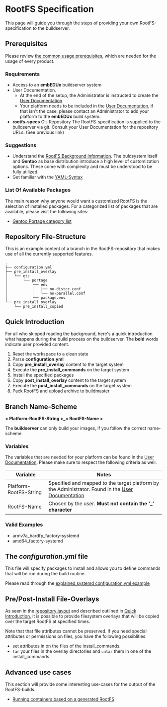 # RootFS Specification
This page will guide you through the steps of providing your own
RootFS-specification to the buildserver.

## Prerequisites
Please review [the common usage prerequisites](usage.md#Prerequisites), which
are needed for the usage of every product.

### Requirements
* Access to an **embEDUx** buildserver system
* User Documentation.
    * At the end of the setup, the Administrator is instructed to create the [User
    Documentation](../setup/post-install/user-documentation.md).
    * Your platform needs to be included in the [User
      Documentation](../setup/post-install/user-documentation.md), if that isn't
      the case, please contact an Administrator to add your platform to the
      **embEDUx** build system.
* **rootfs-specs** Git-Repository
  The RootFS-specification is supplied to the buildserver via git. Consult your
  User Documentation for the repository URLs. (See previous link)

### Suggestions
* Understand the [RootFS Background Information](../background/specs/rootfs.md). The
  buldsystem itself and **Gentoo** as base distribution introduce a high level
  of customization options. These come with complexity and must be
  understood to be fully utilized.
* Get familiar with the [YAML-Syntax](http://yaml.org/)


### List Of Available Packages
The main reason why anyone would want a customized RootFS is the selection of
installed packages. For a categorized list of packages that are available, 
please visit the following sites:

* [Gentoo Portage category list](http://packages.gentoo.org/categories/)


## Repository File-Structure

This is an example content of a branch in the RootFS-repository that makes use
of all the currently supported features.

```
.
├── configuration.yml
├── pre_install_overlay
│   └── etc
│       └── portage
│           ├── env
│           │   ├── no-distcc.conf
│           │   └── no-parallel.conf
│           └── package.env
└── pre_install_overlay
    └── pre_install_copied
```

## Quick Introduction
For all who skipped reading the background, here's a quick introduction
what happens during the build process on the buildserver. The **bold** words
indicate user provided content.

1. Reset the workspace to a clean state
1. Parse **configuration.yml**
1. Copy **pre_install_overlay** content to the target system
1. Execute the **pre_install_commands** on the target system
1. Install the specified packages
1. Copy **post_install_overlay** content to the target system
1. Execute the **post_install_commands** on the target system
1. Pack RootFS and upload archive to buildmaster

## Branch Name-Scheme

**< Platform-RootFS-String \>\_< RootFS-Name \>**

The **buildserver** can only build your images, if you follow the correct name-scheme.

### Variables
The variables that are needed for your platform can be found in the [User
Documentation](../setup/post-install/user-documentation.md). Please make sure to respect the
following criteria as well.

Variable | Notes
--- | ---
Platform-RootFS-String | Specified and mapped to the target platform by the Administrator. Found in the [User Documentation](../setup/post-install/user-documentation.md)
RootFS-Name | Chosen by the user. **Must not contain the '\_' character**

### Valid Examples
* armv7a_hardfp\_factory-systemd
* amd64\_factory-systemd

## The ***configuration.yml*** file
This file will specify packages to install and allows you to define commands
that will be run during the build routine. 

Please read through the [explained systemd configuration.yml
example](rootfs/configuration.yml.md)

## Pre/Post-Install File-Overlays
As seen in the [repository layout](#Repository-File-Structure) and described
outlined in [Quick Introduction](#Quick-Introduction), it is possible to provide
filesystem overlays that will be copied over the target RootFS at specified
times. 

Note that that file attributes cannot be preserved. If you need special
attributes or permissions on files, you have the following possiblities:
* set attributes in on the files of the install\_commands.
* `tar` your files in the overlay directories and `untar` them in one of the
  install\_commands 


## Advanced use cases
This section will provide some interesting use-cases for the output of the
RootFS-builds.

* [Running containers based on a generated RootFS](rootfs/advanced/run-containers.md)
